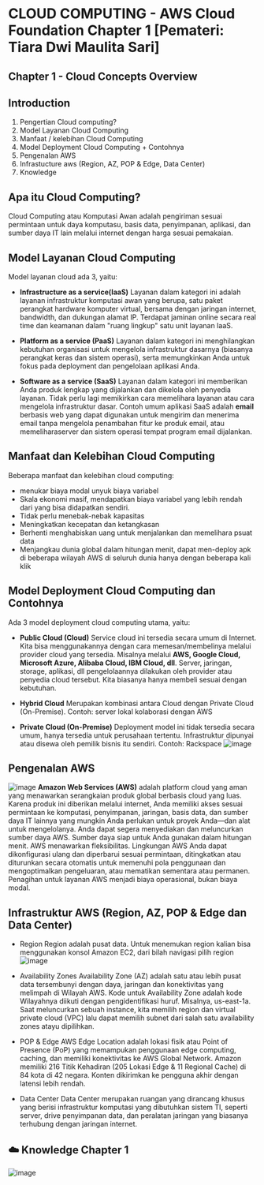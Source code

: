 

# CLOUD COMPUTING - AWS Cloud Foundation Chapter 1 [Pemateri: Tiara Dwi Maulita Sari]
## Chapter 1 - Cloud Concepts Overview
## Introduction
1. Pengertian Cloud computing?
2. Model Layanan Cloud Computing
3. Manfaat / kelebihan Cloud Computing
4. Model Deployment Cloud Computing  + Contohnya
5. Pengenalan AWS
6. Infrastucture aws (Region, AZ, POP & Edge, Data Center)
7. Knowledge

## Apa itu Cloud Computing?
  Cloud Computing atau Komputasi Awan adalah pengiriman sesuai permintaan untuk daya komputasu, basis data, penyimpanan, aplikasi, dan sumber daya IT lain melalui internet dengan harga sesuai pemakaian.

## Model Layanan Cloud Computing
  Model layanan cloud ada 3, yaitu:
- **Infrastructure as a service(IaaS)**
    Layanan dalam kategori ini adalah layanan infrastruktur komputasi awan yang berupa, satu paket perangkat hardware komputer virtual, bersama dengan jaringan internet, bandwidth, dan dukungan alamat IP. Terdapat jaminan online secara real time dan keamanan dalam "ruang lingkup" satu unit layanan IaaS.
  
- **Platform as a service (PaaS)**
     Layanan dalam kategori ini menghilangkan kebutuhan organisasi untuk mengelola infrastruktur dasarnya (biasanya perangkat keras dan sistem operasi), serta memungkinkan Anda untuk fokus pada deployment dan pengelolaan aplikasi Anda.
    
- **Software as a service (SaaS)**
       Layanan dalam kategori ini memberikan Anda produk lengkap yang dijalankan dan dikelola oleh penyedia layanan. Tidak perlu lagi memikirkan cara memelihara layanan atau cara mengelola infrastruktur dasar. Contoh umum aplikasi SaaS adalah **email** berbasis web yang dapat digunakan untuk mengirim dan menerima email tanpa mengelola penambahan fitur ke produk email, atau memeliharaserver dan sistem operasi tempat program email dijalankan.
      
## Manfaat dan Kelebihan Cloud Computing
  Beberapa manfaat dan kelebihan cloud computing:
- menukar biaya modal unyuk biaya variabel
- Skala ekonomi masif, mendapatkan biaya variabel yang lebih rendah dari yang bisa didapatkan sendiri.
- Tidak perlu menebak-nebak kapasitas
- Meningkatkan kecepatan dan ketangkasan
- Berhenti menghabiskan uang untuk menjalankan dan memelihara psuat data
- Menjangkau dunia global dalam hitungan menit, dapat men-deploy apk di beberapa wilayah AWS di seluruh dunia hanya dengan beberapa kali klik

## Model Deployment Cloud Computing dan Contohnya
  Ada 3 model deployment cloud computing utama, yaitu:
- **Public Cloud (Cloud)**
  Service cloud ini tersedia secara umum di Internet. Kita bisa menggunakannya dengan cara memesan/membelinya melalui provider cloud yang tersedia. Misalnya melalui **AWS, Google Cloud, Microsoft Azure, Alibaba Cloud, IBM Cloud, dll**. Server, jaringan, storage, aplikasi, dll pengelolaannya dilakukan oleh provider atau penyedia cloud tersebut. Kita biasanya hanya membeli sesuai dengan kebutuhan.

- **Hybrid Cloud**
  Merupakan kombinasi antara Cloud dengan Private Cloud (On-Premise). Contoh: server lokal kolaborasi dengan AWS
- **Private Cloud (On-Premise)**
  Deployment model ini tidak tersedia secara umum, hanya tersedia untuk perusahaan tertentu. Infrastruktur dipunyai atau disewa oleh pemilik bisnis itu sendiri. Contoh: Rackspace
  ![image](https://github.com/fiakholida/100DaysOfCloud/assets/140806089/416972bf-f376-4c9a-a37b-49627ecc0a7f)

## Pengenalan AWS
  ![image](https://github.com/fiakholida/100DaysOfCloud/assets/140806089/4e8dda62-7b6d-4071-8510-b2cbac5f2479)
**Amazon Web Services (AWS)** adalah platform cloud yang aman yang menawarkan serangkaian produk global berbasis cloud yang luas. Karena produk ini diberikan melalui internet, Anda memiliki akses sesuai permintaan ke komputasi, penyimpanan, jaringan, basis data, dan sumber daya IT lainnya yang mungkin Anda perlukan untuk proyek Anda—dan alat untuk mengelolanya. Anda dapat segera menyediakan dan meluncurkan sumber daya AWS. Sumber daya siap untuk Anda gunakan dalam hitungan menit.
  AWS menawarkan fleksibilitas. Lingkungan AWS Anda dapat dikonfigurasi ulang dan diperbarui sesuai permintaan, ditingkatkan atau diturunkan secara otomatis untuk memenuhi pola penggunaan dan mengoptimalkan pengeluaran, atau mematikan sementara atau permanen. Penagihan untuk layanan AWS menjadi biaya operasional, bukan biaya modal.

## Infrastruktur AWS (Region, AZ, POP & Edge dan Data Center)
- Region
  Region adalah pusat data. Untuk menemukan region kalian bisa menggunakan konsol Amazon EC2, dari bilah navigasi pilih region
  ![image](https://github.com/fiakholida/100DaysOfCloud/assets/140806089/1c1f8dd7-b5c6-4171-bf4f-6c4806832c2b)

- Availability Zones
  Availability Zone (AZ) adalah satu atau lebih pusat data tersembunyi dengan daya, jaringan dan konektivitas yang melimpah di Wilayah AWS. Kode untuk Availability Zone adalah kode Wilayahnya diikuti dengan pengidentifikasi huruf. Misalnya, us-east-1a. Saat meluncurkan sebuah instance, kita memilih region dan virtual private cloud (VPC) lalu dapat memilih subnet dari salah satu availability zones atayu dipilihkan.

- POP & Edge
  AWS Edge Location adalah lokasi fisik atau Point of Presence (PoP) yang memampukan penggunaan edge computing, caching, dan memiliki konektivitas ke AWS Global Network. Amazon memiliki 216 Titik Kehadiran (205 Lokasi Edge & 11 Regional Cache) di 84 kota di 42 negara. Konten dikirimkan ke pengguna akhir dengan latensi lebih rendah.

- Data Center
  Data Center merupakan ruangan yang dirancang khusus yang berisi infrastruktur komputasi yang dibutuhkan sistem TI, seperti server, drive penyimpanan data, dan peralatan jaringan yang biasanya terhubung dengan jaringan internet.
  
## ☁️ Knowledge Chapter 1
![image](https://github.com/fiakholida/100DaysOfCloud/assets/140806089/aa3f6464-5a60-4793-9514-725415acb568)
